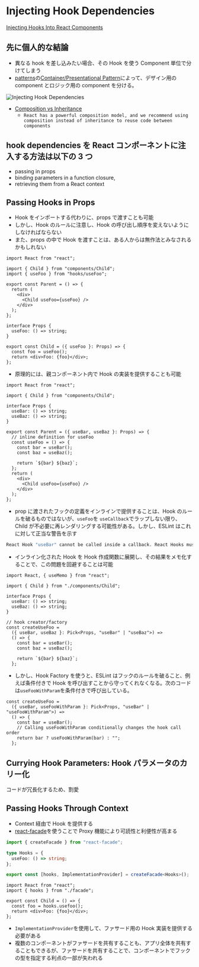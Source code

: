 # Injecting Hook Dependencies

[Injecting Hooks Into React Components](https://careers.wolt.com/en/blog/engineering/injecting-hooks-into-react-components)

## 先に個人的な結論

- 異なる hook を差し込みたい場合、その Hook を使う Component 単位で分けてしまう
- [patterns](https://www.patterns.dev/)の[Container/Presentational Pattern](https://www.patterns.dev/posts/presentational-container-pattern)によって、デザイン用の component とロジック用の component を分ける。

![Injecting Hook Dependencies](../../../../images/prescon-pattern.jpeg "Injecting Hook Dependencies")

- [Composition vs Inheritance](https://legacy.reactjs.org/docs/composition-vs-inheritance.html)
  - `React has a powerful composition model, and we recommend using composition instead of inheritance to reuse code between components`

## hook dependencies を React コンポーネントに注入する方法は以下の 3 つ

- passing in props
- binding parameters in a function closure,
- retrieving them from a React context

## Passing Hooks in Props

- Hook をインポートする代わりに、props で渡すことも可能
- しかし、Hook のルールに注意し、Hook の呼び出し順序を変えないようにしなければならない
- また、props の中で Hook を渡すことは、ある人からは無作法とみなされるかもしれない

```tsx
import React from "react";

import { Child } from "components/Child";
import { useFoo } from "hooks/useFoo";

export const Parent = () => {
  return (
    <div>
      <Child useFoo={useFoo} />
    </div>
  );
};

interface Props {
  useFoo: () => string;
}

export const Child = ({ useFoo }: Props) => {
  const foo = useFoo();
  return <div>Foo: {foo}</div>;
};
```

- 原理的には、親コンポーネント内で Hook の実装を提供することも可能

```tsx
import React from "react";

import { Child } from "components/Child";

interface Props {
  useBar: () => string;
  useBaz: () => string;
}

export const Parent = ({ useBar, useBaz }: Props) => {
  // inline definition for useFoo
  const useFoo = () => {
    const bar = useBar();
    const baz = useBaz();

    return `${bar} ${baz}`;
  };
  return (
    <div>
      <Child useFoo={useFoo} />
    </div>
  );
};
```

- prop に渡されたフックの定義をインラインで提供することは、Hook のルールを破るものではないが、`useFoo`を `useCallback`でラップしない限り、Child が不必要に再レンダリングする可能性がある。しかし、ESLint はこれに対して正当な警告を示す

```sh
React Hook "useBar" cannot be called inside a callback. React Hooks must be called in a React function component or a custom React Hook function.
```

- インライン化された Hook を Hook 作成関数に展開し、その結果をメモ化することで、この問題を回避することは可能

```tsx
import React, { useMemo } from "react";

import { Child } from "./components/Child";

interface Props {
  useBar: () => string;
  useBaz: () => string;
}

// hook creator/factory
const createUseFoo =
  ({ useBar, useBaz }: Pick<Props, "useBar" | "useBaz">) =>
  () => {
    const bar = useBar();
    const baz = useBaz();

    return `${bar} ${baz}`;
  };
```

- しかし、Hook Factory を使うと、ESLint はフックのルールを破ること、例えば条件付きで Hook を呼び出すことから守ってくれなくなる。次のコードは`useFooWithParam`を条件付きで呼び出している。

```tsx
const createUseFoo =
  ({ useBar, useFooWithParam }: Pick<Props, "useBar" | "useFooWithParam">) =>
  () => {
    const bar = useBar();
    // Calling useFooWithParam conditionally changes the hook call order
    return bar ? useFooWithParam(bar) : "";
  };
```

## Currying Hook Parameters: Hook パラメータのカリー化

コードが冗長化するため、割愛

## Passing Hooks Through Context

- Context 経由で Hook を提供する
- [react-facade](https://github.com/garbles/react-facade)を使うことで Proxy 機能により可読性と利便性が高まる

```ts
import { createFacade } from "react-facade";

type Hooks = {
  useFoo: () => string;
};

export const [hooks, ImplementationProvider] = createFacade<Hooks>();
```

```tsx
import React from "react";
import { hooks } from "./facade";

export const Child = () => {
  const foo = hooks.usefoo();
  return <div>Foo: {foo}</div>;
};
```

- `ImplementationProvider`を使用して、ファサード用の Hook 実装を提供する必要がある
- 複数のコンポーネントがファサードを共有することも、アプリ全体を共有することもできるが、ファサードを共有することで、コンポーネントでフックの型を指定する利点の一部が失われる
